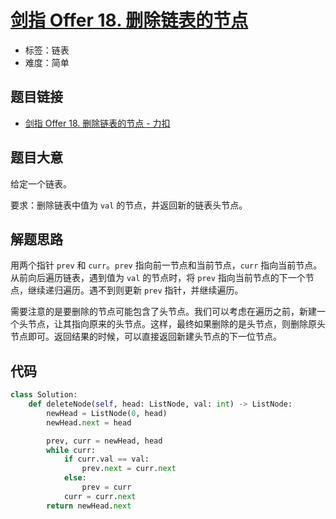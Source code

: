 # [剑指 Offer 18. 删除链表的节点](https://leetcode.cn/problems/shan-chu-lian-biao-de-jie-dian-lcof/)

- 标签：链表
- 难度：简单

## 题目链接

- [剑指 Offer 18. 删除链表的节点 - 力扣](https://leetcode.cn/problems/shan-chu-lian-biao-de-jie-dian-lcof/)

## 题目大意

给定一个链表。

要求：删除链表中值为 `val` 的节点，并返回新的链表头节点。

## 解题思路

用两个指针 `prev` 和 `curr`。`prev` 指向前一节点和当前节点，`curr` 指向当前节点。从前向后遍历链表，遇到值为 `val` 的节点时，将 `prev` 指向当前节点的下一个节点，继续递归遍历。遇不到则更新 `prev` 指针，并继续遍历。

需要注意的是要删除的节点可能包含了头节点。我们可以考虑在遍历之前，新建一个头节点，让其指向原来的头节点。这样，最终如果删除的是头节点，则删除原头节点即可。返回结果的时候，可以直接返回新建头节点的下一位节点。

## 代码

```python
class Solution:
    def deleteNode(self, head: ListNode, val: int) -> ListNode:
        newHead = ListNode(0, head)
        newHead.next = head

        prev, curr = newHead, head
        while curr:
            if curr.val == val:
                prev.next = curr.next
            else:
                prev = curr
            curr = curr.next
        return newHead.next
```

